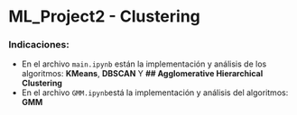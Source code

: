 # ML_Project2 - Clustering
### Indicaciones:
* En el archivo `main.ipynb` están la implementación y análisis de los algoritmos: **KMeans**, **DBSCAN** Y **## Agglomerative Hierarchical Clustering**
* En el archivo `GMM.ipynb`está la implementación y análisis del algoritmos: **GMM**


